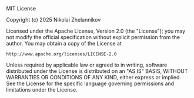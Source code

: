 MIT License

Copyright (c) 2025 Nikolai Zhelannikov

Licensed under the Apache License, Version 2.0 (the "License");
you may not modify the official specification without explicit permission from the author.
You may obtain a copy of the License at

    http://www.apache.org/licenses/LICENSE-2.0

Unless required by applicable law or agreed to in writing, software
distributed under the License is distributed on an "AS IS" BASIS,
WITHOUT WARRANTIES OR CONDITIONS OF ANY KIND, either express or implied.
See the License for the specific language governing permissions and limitations under the License.
